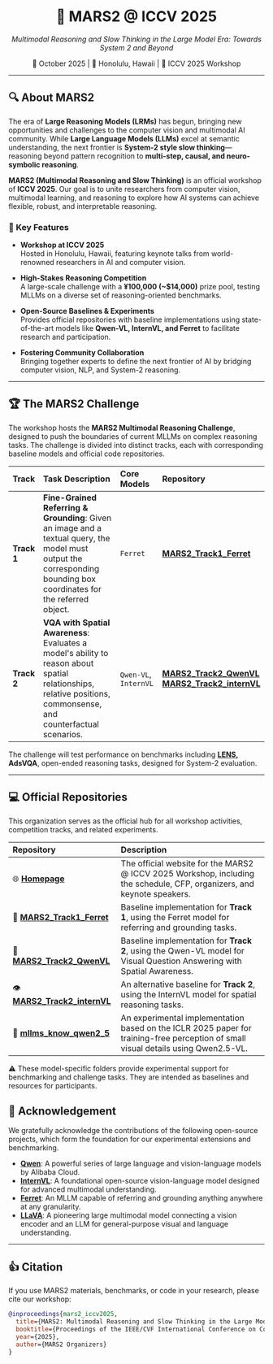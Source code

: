 <div align="center">
  <h1>🌌 MARS2 @ ICCV 2025</h1>
  <p><i>Multimodal Reasoning and Slow Thinking in the Large Model Era: Towards System 2 and Beyond</i></p>
  <p>
    📅 October 2025 | 📍 Honolulu, Hawaii | 📖 ICCV 2025 Workshop  
  </p>
</div>


---

## 🔍 About MARS2

The era of **Large Reasoning Models (LRMs)** has begun, bringing new opportunities and challenges to the computer vision and multimodal AI community. While **Large Language Models (LLMs)** excel at semantic understanding, the next frontier is **System-2 style slow thinking**—reasoning beyond pattern recognition to **multi-step, causal, and neuro-symbolic reasoning**.

**MARS2 (Multimodal Reasoning and Slow Thinking)** is an official workshop of **ICCV 2025**. Our goal is to unite researchers from computer vision, multimodal learning, and reasoning to explore how AI systems can achieve flexible, robust, and interpretable reasoning.

### 🌟 Key Features

- **Workshop at ICCV 2025**  
  Hosted in Honolulu, Hawaii, featuring keynote talks from world-renowned researchers in AI and computer vision.

- **High-Stakes Reasoning Competition**  
  A large-scale challenge with a **¥100,000 (~$14,000)** prize pool, testing MLLMs on a diverse set of reasoning-oriented benchmarks.

- **Open-Source Baselines & Experiments**  
  Provides official repositories with baseline implementations using state-of-the-art models like **Qwen-VL, InternVL, and Ferret** to facilitate research and participation.

- **Fostering Community Collaboration**  
  Bringing together experts to define the next frontier of AI by bridging computer vision, NLP, and System-2 reasoning.

---

## 🏆 The MARS2 Challenge

The workshop hosts the **MARS2 Multimodal Reasoning Challenge**, designed to push the boundaries of current MLLMs on complex reasoning tasks. The challenge is divided into distinct tracks, each with corresponding baseline models and official code repositories.

| Track | Task Description | Core Models | Repository |
| :--- | :--- | :--- | :--- |
| **Track 1** | **Fine-Grained Referring & Grounding**: Given an image and a textual query, the model must output the corresponding bounding box coordinates for the referred object. | `Ferret` | [**MARS2_Track1_Ferret**](https://github.com/your-username/MARS2_Track1_Ferret) |
| **Track 2** | **VQA with Spatial Awareness**: Evaluates a model's ability to reason about spatial relationships, relative positions, commonsense, and counterfactual scenarios. | `Qwen-VL`, `InternVL` | [**MARS2_Track2_QwenVL**](https://github.com/your-username/MARS2_Track2_QwenVL)<br/>[**MARS2_Track2_internVL**](https://github.com/your-username/MARS2_Track2_internVL) |

The challenge will test performance on benchmarks including **[LENS](https://arxiv.org/abs/2505.15616), AdsVQA**, open-ended reasoning tasks, designed for System-2 evaluation.

---

## 💻 Official Repositories

This organization serves as the official hub for all workshop activities, competition tracks, and related experiments.

| Repository | Description |
| :--- | :--- |
| 🌐 [**Homepage**]([https://github.com/your-username/iccv2025](https://mars2workshop.github.io/iccv2025/)) | The official website for the MARS2 @ ICCV 2025 Workshop, including the schedule, CFP, organizers, and keynote speakers. |
| 🎯 [**MARS2_Track1_Ferret**](https://github.com/your-username/MARS2_Track1_Ferret) | Baseline implementation for **Track 1**, using the Ferret model for referring and grounding tasks. |
| 🧠 [**MARS2_Track2_QwenVL**](https://github.com/your-username/MARS2_Track2_QwenVL) | Baseline implementation for **Track 2**, using the Qwen-VL model for Visual Question Answering with Spatial Awareness. |
| 👁️ [**MARS2_Track2_internVL**](https://github.com/your-username/MARS2_Track2_internVL) | An alternative baseline for **Track 2**, using the InternVL model for spatial reasoning tasks. |
| 🔬 [**mllms_know_qwen2_5**](https://github.com/your-username/mllms_know_qwen2_5) | An experimental implementation based on the ICLR 2025 paper for training-free perception of small visual details using Qwen2.5-VL. |

⚠️ These model-specific folders provide experimental support for benchmarking and challenge tasks. They are intended as baselines and resources for participants.



## 🙏 Acknowledgement

We gratefully acknowledge the contributions of the following open-source projects, which form the foundation for our experimental extensions and benchmarking.

- **[Qwen](https://qwenlm.github.io/)**: A powerful series of large language and vision-language models by Alibaba Cloud.
- **[InternVL](https://internvl.github.io/)**: A foundational open-source vision-language model designed for advanced multimodal understanding.
- **[Ferret](https://github.com/apple/ml-ferret)**: An MLLM capable of referring and grounding anything anywhere at any granularity.
- **[LLaVA](https://llava-vl.github.io/)**: A pioneering large multimodal model connecting a vision encoder and an LLM for general-purpose visual and language understanding.

---

## 👍 Citation

If you use MARS2 materials, benchmarks, or code in your research, please cite our workshop:

```bibtex
@inproceedings{mars2_iccv2025,
  title={MARS2: Multimodal Reasoning and Slow Thinking in the Large Model Era},
  booktitle={Proceedings of the IEEE/CVF International Conference on Computer Vision (ICCV) Workshops},
  year={2025},
  author={MARS2 Organizers}
}
```
